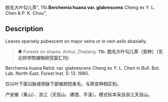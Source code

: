 脱毛大叶勾儿茶",
11b.**Berchemia huana var. glabrescens** Cheng ex Y. L. Chen & P. K. Chou",

## Description
Leaves sparsely pubescent on major veins or in vein axils abaxially.

> ●  Forests on slopes. Anhui, Zhejiang.
**11b. 脱毛大叶勾儿茶（变种）（东北林学院植物研究室汇刊）**

Berchemia huana Rehd. var. glabrescens Cheng ex Y. L. Chen in Bull. Bot. Lab. North-East. Forest Inst. 5: 13. 1980.

仅以叶下面沿脉或侧脉下部被疏短柔毛，与原变种相区别。

产安徽（黄山）、浙江（天目山、建德、平溪）。模式标本采自浙江天目山。
